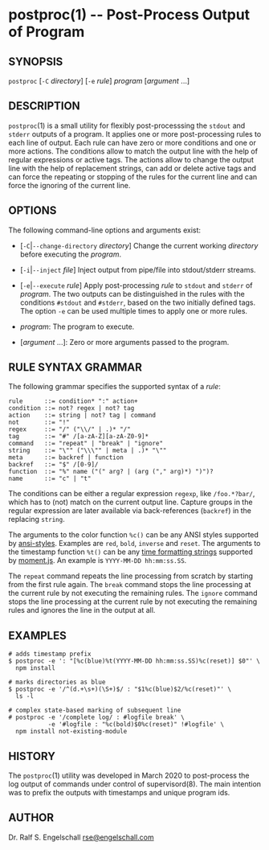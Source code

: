 
# postproc(1) -- Post-Process Output of Program

## SYNOPSIS

`postproc`
\[`-C` *directory*\]
\[`-e` *rule*\]
*program*
\[*argument* ...\]

## DESCRIPTION

`postproc`(1) is a small utility for flexibly post-processsing the
`stdout` and `stderr` outputs of a program. It applies one or more
post-processing rules to each line of output. Each rule can have zero or
more conditions and one or more actions. The conditions allow to match
the output line with the help of regular expressions or active tags. The
actions allow to change the output line with the help of replacement
strings, can add or delete active tags and can force the repeating or
stopping of the rules for the current line and can force the ignoring of
the current line.

## OPTIONS

The following command-line options and arguments exist:

- \[`-C`|`--change-directory` *directory*\]
  Change the current working *directory* before executing the *program*.

- \[`-i`|`--inject` *file*\]
  Inject output from pipe/file into stdout/stderr streams.

- \[`-e`|`--execute` *rule*\]
  Apply post-processing *rule* to `stdout` and `stderr` of *program*.
  The two outputs can be distinguished in the rules with the conditions
  `#stdout` and `#stderr`, based on the two initially defined tags.
  The option `-e` can be used multiple times to apply one or more rules.

- *program*:
  The program to execute.

- \[*argument* ...\]:
  Zero or more arguments passed to the program.

## RULE SYNTAX GRAMMAR

The following grammar specifies the supported syntax of a *rule*:

```
rule      ::= condition* ":" action+
condition ::= not? regex | not? tag
action    ::= string | not? tag | command
not       ::= "!"
regex     ::= "/" ("\\/" | .)* "/"
tag       ::= "#" /[a-zA-Z][a-zA-Z0-9]*
command   ::= "repeat" | "break" | "ignore"
string    ::= "\"" ("\\\"" | meta | .)* "\""
meta      ::= backref | function
backref   ::= "$" /[0-9]/
function  ::= "%" name ("(" arg? | (arg ("," arg)*) ")")?
name      ::= "c" | "t"
```

The conditions can be either a regular expression `regexp`, like `/foo.*?bar/`,
which has to (not) match on the current output line. Capture groups in the regular
expression are later available via back-references (`backref`) in the replacing `string`.

The arguments to the color function `%c()` can be any ANSI styles
supported by [ansi-styles](https://github.com/chalk/ansi-styles).
Examples are `red`, `bold`, `inverse` and `reset`. The arguments
to the timestamp function `%t()` can be any [time formatting
strings](https://momentjs.com/docs/#/displaying/) supported by
[moment.js](https://momentjs.com/). An example is `YYYY-MM-DD
hh:mm:ss.SS`.

The `repeat` command repeats the line processing from scratch by
starting from the first rule again. The `break` command stops the line
processing at the current rule by not executing the remaining rules. The
`ignore` command stops the line processing at the current rule by not
executing the remaining rules and ignores the line in the output at all.

## EXAMPLES

```
# adds timestamp prefix
$ postproc -e ': "[%c(blue)%t(YYYY-MM-DD hh:mm:ss.SS)%c(reset)] $0"' \
  npm install

# marks directories as blue
$ postproc -e '/^(d.+\s+)(\S+)$/ : "$1%c(blue)$2/%c(reset)"' \
  ls -l

# complex state-based marking of subsequent line
# postproc -e '/complete log/ : #logfile break' \
           -e '#logfile : "%c(bold)$0%c(reset)" !#logfile' \
  npm install not-existing-module
```

## HISTORY

The `postproc`(1) utility was developed in March 2020 to post-process
the log output of commands under control of supervisord(8). The main
intention was to prefix the outputs with timestamps and unique program
ids.

## AUTHOR

Dr. Ralf S. Engelschall <rse@engelschall.com>


